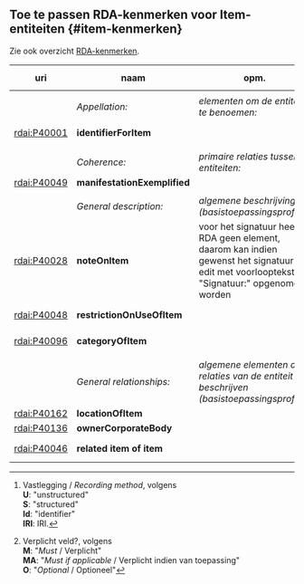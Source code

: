 Toe te passen RDA-kenmerken voor Item-entiteiten {#item-kenmerken}
--------------------

Zie ook overzicht [RDA-kenmerken](RDA-kenmerken.md).

| uri | naam | opm. | range | vastlegging [^1] | verpl.? [^2] | max. | waarde |
| --- | --- | --- | --- | --- | --- | --- | --- |
||
|| *Appellation:* | *elementen om de entiteit te benoemen:* ||| M | >1 |
| [rdai:P40001](http://rdaregistry.info/Elements/i/P40001) | **identifierForItem** || `Nomen` | Id | M | 1 | barcode, URN |
||
|| *Coherence:* | *primaire relaties tussen entiteiten:* ||| M | >1 |
| [rdai:P40049](http://rdaregistry.info/Elements/i/P40049) | **manifestationExemplified** || `Manifestation` | S / Id / IRI | M | 1 |
||
||	*General description:*	| *algemene beschrijving (basistoepassingsprofiel):* |
| [rdai:P40028](http://rdaregistry.info/Elements/i/P40028) | **noteOnItem** | voor het signatuur heeft RDA geen element, daarom kan indien gewenst het signatuur in edit met voorlooptekst "Signatuur:" opgenomen worden || U | O | >1 |
| [rdai:P40048](http://rdaregistry.info/Elements/i/P40048) | **restrictionOnUseOfItem** ||| U / S / Id / IRI | MA | 1 |
| [rdai:P40096](http://rdaregistry.info/Elements/i/P40096) | **categoryOfItem** ||| U / S / Id / IRI | O | 1 |
||
|| *General relationships:* | *algemene elementen om relaties van de entiteit te beschrijven (basistoepassingsprofiel):* |
| [rdai:P40162](http://rdaregistry.info/Elements/i/P40162) | **locationOfItem** || `Place` | S | M | 1 |
| [rdai:P40136](http://rdaregistry.info/Elements/i/P40136) | **ownerCorporateBody** || `CorporateBody` | S / Id / IRI | M | 1 |
| [rdai:P40046](http://rdaregistry.info/Elements/i/P40046) | **related item of item** || `Item` | U / S / Id / IRI | O | >1 |

[^1]: Vastlegging / *Recording method*, volgens <br>**U**: "unstructured"<br>**S**: "structured"<br>**Id**: "identifier" <br>**IRI**: IRI.
[^2]: Verplicht veld?, volgens <br>**M**: "*Must* / Verplicht"<br>**MA**: "*Must if applicable* / Verplicht indien van toepassing"<br>**O**: "*Optional* / Optioneel" 
